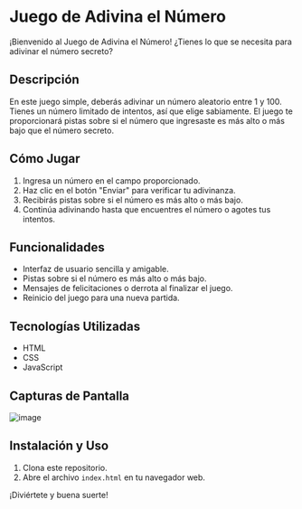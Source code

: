 # Juego de Adivina el Número

¡Bienvenido al Juego de Adivina el Número! ¿Tienes lo que se necesita para adivinar el número secreto?

## Descripción

En este juego simple, deberás adivinar un número aleatorio entre 1 y 100. Tienes un número limitado de intentos, así que elige sabiamente. El juego te proporcionará pistas sobre si el número que ingresaste es más alto o más bajo que el número secreto.

## Cómo Jugar

1. Ingresa un número en el campo proporcionado.
2. Haz clic en el botón "Enviar" para verificar tu adivinanza.
3. Recibirás pistas sobre si el número es más alto o más bajo.
4. Continúa adivinando hasta que encuentres el número o agotes tus intentos.

## Funcionalidades

- Interfaz de usuario sencilla y amigable.
- Pistas sobre si el número es más alto o más bajo.
- Mensajes de felicitaciones o derrota al finalizar el juego.
- Reinicio del juego para una nueva partida.

## Tecnologías Utilizadas

- HTML
- CSS
- JavaScript

## Capturas de Pantalla

![image](https://github.com/yairhdz24/Juego-Adivina-El-Numero/assets/64717200/50f06651-bfd4-460f-b3c1-1e3bc4cae1dd)

## Instalación y Uso

1. Clona este repositorio.
2. Abre el archivo `index.html` en tu navegador web.

¡Diviértete y buena suerte!



